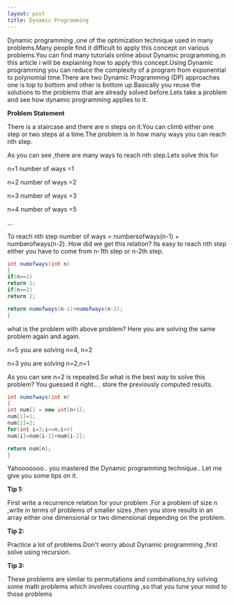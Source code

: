```yaml
---
layout: post
title: Dynamic Programming
---
```

Dynamic programming ,one of the optimization technique used in many problems.Many people find it difficult to apply this concept  on various problems.You can find many tutorials online about Dynamic programming,in this article i will be explaining how to apply this concept.Using Dynamic programming you can reduce the complexity of a program from  exponential to polynomial time.There are two Dynamic Programming (DP) approaches one is top to bottom and other is bottom up.Basically you reuse the solutions to the problems that are already solved before.Lets take a problem and see how dynamic programming applies to it.

**Problem Statement**

There is a staircase and there are n steps on it.You can climb either one step or two steps at a time.The problem is in how many ways you can reach nth step.

As you can see ,there are many ways to reach nth step.Lets solve this for

n=1  number of ways =1

n=2  number of ways =2

n=3 number of ways =3

n=4 number of ways =5

...

To reach nth step number of ways = numbersofways(n-1) + numberofways(n-2).
How did we get this relation? Its easy to reach nth step either you have to come from n-1th step or n-2th step.

``` java
int numofways(int n)
{
if(n==1)
return 1;
if(n==2)
return 2;

return numofways(n-1)+numofways(n-2);
}
```
what is the problem with above problem? Here you are solving the same problem again and again.

n=5    you are solving  n=4, n=2

n=3    you are solving n=2,n=1

As you can see n=2 is repeated.So what is the best way to solve this problem? You guessed it right.. . store the previously computed results.
``` java
int numofways(int n)
{
int num[] = new int[n+1];
num[1]=1;
num[2]=2;
for(int i=3;i<=n;i++)
num[i]=num[i-1]+num[i-2];

return num[n];
}
```
Yahooooooo.. you mastered the Dynamic programming technique..
Let me give you some tips on it.

**Tip 1:**

First write a recurrence relation for your problem .For a problem of size n ,write in terms of problems of smaller sizes ,then you store results in an array either one dimensional or  two dimensional  depending on the problem.

**Tip 2:**

Practice a lot of problems.Don't worry about Dynamic programming ,first solve using recursion.

**Tip 3:** 

These problems are similar to permutations and combinations,try solving some math problems which involves counting ,so that you tune your mind to those problems
